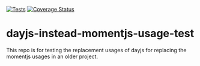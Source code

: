 [![Tests](https://github.com/kmmuntasir/dayjs-instead-momentjs-usage-test/actions/workflows/node.js.yml/badge.svg)](https://github.com/kmmuntasir/dayjs-instead-momentjs-usage-test/actions/workflows/node.js.yml)
[![Coverage Status](https://coveralls.io/repos/github/kmmuntasir/dayjs-instead-momentjs-usage-test/badge.svg?branch=main)](https://coveralls.io/github/kmmuntasir/dayjs-instead-momentjs-usage-test?branch=main)

# dayjs-instead-momentjs-usage-test

This repo is for testing the replacement usages of dayjs for replacing the momentjs usages in an older project.
